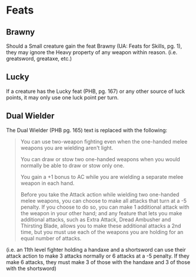 # Feats

## Brawny
Should a Small creature gain the feat Brawny (UA: Feats for Skills, pg. 1), they may ignore the Heavy property of any weapon within reason. (i.e. greatsword, greataxe, etc.)

## Lucky
If a creature has the Lucky feat (PHB, pg. 167) or any other source of luck points, it may only use one luck point per turn.

## Dual Wielder
The Dual Wielder (PHB pg. 165) text is replaced with the following:
> You can use two-weapon fighting even when the one-handed melee weapons you are wielding aren't light.
> 
> You can draw or stow two one-handed weapons when you would normally be able to draw or stow only one.
> 
> You gain a +1 bonus to AC while you are wielding a separate melee weapon in each hand.
> 
> Before you take the Attack action while wielding two one-handed melee weapons, you can choose to make all attacks that turn at a -5 penalty. If you choose to do so, you can make 1 additional attack with the weapon in your other hand; and any feature that lets you make  additional attacks, such as Extra Attack, Dread Ambusher and Thirsting Blade, allows you to make these additional attacks a 2nd time, but you must use each of the weapons you are holding for an equal number of attacks.

(i.e. an 11th level fighter holding a handaxe and a shortsword can use their attack action to make 3 attacks normally or 6 attacks at a -5 penalty. If they make 6 attacks, they must make 3 of those with the handaxe and 3 of those with the shortsword)

